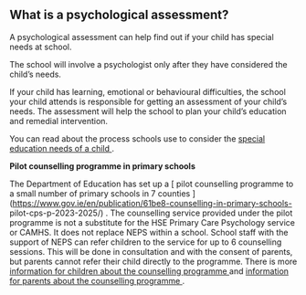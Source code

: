 ##  What is a psychological assessment?

A psychological assessment can help find out if your child has special needs
at school.

The school will involve a psychologist only after they have considered the
child’s needs.

If your child has learning, emotional or behavioural difficulties, the school
your child attends is responsible for getting an assessment of your child’s
needs. The assessment will help the school to plan your child’s education and
remedial intervention.

You can read about the process schools use to consider the [ special education
needs of a child ](https://www.gov.ie/en/service/5ef45c-neps/) .

**Pilot counselling programme in primary schools**

The Department of Education has set up a [ pilot counselling programme to a
small number of primary schools in 7 counties
](https://www.gov.ie/en/publication/61be8-counselling-in-primary-schools-
pilot-cps-p-2023-2025/) . The counselling service provided under the pilot
programme is not a substitute for the HSE Primary Care Psychology service or
CAMHS. It does not replace NEPS within a school. School staff with the support
of NEPS can refer children to the service for up to 6 counselling sessions.
This will be done in consultation and with the consent of parents, but parents
cannot refer their child directly to the programme. There is more [
information for children about the counselling programme
](https://www.gov.ie/pdf/?file=https://assets.gov.ie/276756/73d10a43-0d6b-44ad-b00f-3ccbb423c466.pdf#page=null)
and [ information for parents about the counselling programme
](https://www.gov.ie/pdf/?file=https://assets.gov.ie/276758/5d624114-17da-4224-9c50-e914af8e0ba0.pdf#page=null)
.

